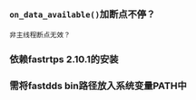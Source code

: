 ### ```on_data_available()```加断点不停？
    非主线程断点无效？

### 依赖fastrtps 2.10.1的安装

### 需将fastdds bin路径放入系统变量PATH中